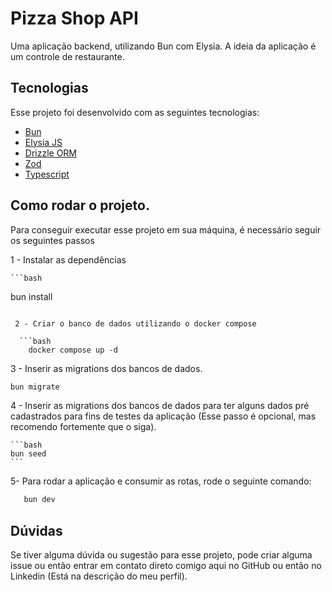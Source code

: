 # Pizza Shop API
Uma aplicação backend, utilizando Bun com Elysia. A ideia da aplicação é um controle de restaurante. 

 ## Tecnologias

 Esse projeto foi desenvolvido com as seguintes tecnologias:

 - [Bun](https://bun.sh/) 
 - [Elysia JS](https://elysiajs.com/)
 - [Drizzle ORM](https://orm.drizzle.team/)
 - [Zod](https://zod.dev/)
 - [Typescript](https://www.typescriptlang.org/)

 ## Como rodar o projeto.
 Para conseguir executar esse projeto em sua máquina, é necessário seguir os seguintes passos

 1 - Instalar as dependências

    ```bash
bun install
```

 2 - Criar o banco de dados utilizando o docker compose 

  ```bash
    docker compose up -d
  ```

 3 - Inserir as migrations dos bancos de dados.
 ```bash
bun migrate
```

 4 - Inserir as migrations dos bancos de dados para ter alguns dados pré cadastrados para fins de testes da aplicação (Esse passo é opcional, mas recomendo fortemente que o siga).

    ```bash
    bun seed
    ```
 5- Para rodar a aplicação e consumir as rotas, rode o seguinte comando:

 ```bash
    bun dev
```

## Dúvidas
Se tiver alguma dúvida ou sugestão para esse projeto, pode criar alguma issue ou então entrar em contato direto comigo aqui no GitHub ou então no Linkedin (Está na descrição do meu perfil).